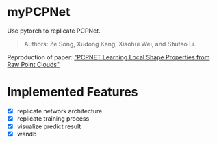 # myPCPNet
Use pytorch to replicate PCPNet. 
> Authors: Ze Song, Xudong Kang, Xiaohui Wei, and Shutao Li.
> 
Reproduction of paper: ["PCPNET Learning Local Shape Properties from Raw Point Clouds"](https://arxiv.org/abs/1710.04954)

# Implemented Features
- [x] replicate network architecture
- [x] replicate training process
- [x] visualize predict result
- [x] wandb
